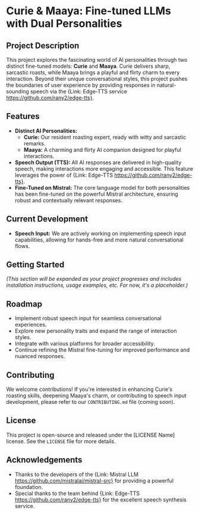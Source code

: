 # Curie & Maaya: Fine-tuned LLMs with Dual Personalities

## Project Description

This project explores the fascinating world of AI personalities through two distinct fine-tuned models: **Curie** and **Maaya**. Curie delivers sharp, sarcastic roasts, while Maaya brings a playful and flirty charm to every interaction. Beyond their unique conversational styles, this project pushes the boundaries of user experience by providing responses in natural-sounding speech via the {Link: Edge-TTS service https://github.com/rany2/edge-tts}.

## Features

*   **Distinct AI Personalities:**
    *   **Curie:**  Our resident roasting expert, ready with witty and sarcastic remarks.
    *   **Maaya:** A charming and flirty AI companion designed for playful interactions.
*   **Speech Output (TTS):**  All AI responses are delivered in high-quality speech, making interactions more engaging and accessible. This feature leverages the power of {Link: Edge-TTS https://github.com/rany2/edge-tts}.
*   **Fine-Tuned on Mistral:** The core language model for both personalities has been fine-tuned on the powerful Mistral architecture, ensuring robust and contextually relevant responses.

## Current Development

*   **Speech Input:** We are actively working on implementing speech input capabilities, allowing for hands-free and more natural conversational flows.

## Getting Started

*(This section will be expanded as your project progresses and includes installation instructions, usage examples, etc. For now, it's a placeholder.)*

## Roadmap

*   Implement robust speech input for seamless conversational experiences.
*   Explore new personality traits and expand the range of interaction styles.
*   Integrate with various platforms for broader accessibility.
*   Continue refining the Mistral fine-tuning for improved performance and nuanced responses.

## Contributing

We welcome contributions! If you're interested in enhancing Curie's roasting skills, deepening Maaya's charm, or contributing to speech input development, please refer to our `CONTRIBUTING.md` file (coming soon).

## License

This project is open-source and released under the [LICENSE Name] license. See the `LICENSE` file for more details.

## Acknowledgements

*   Thanks to the developers of the {Link: Mistral LLM https://github.com/mistralai/mistral-src} for providing a powerful foundation.
*   Special thanks to the team behind {Link: Edge-TTS https://github.com/rany2/edge-tts} for the excellent speech synthesis service.
